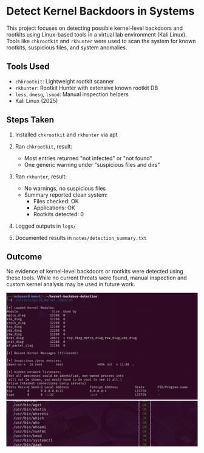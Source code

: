 # Detect Kernel Backdoors in Systems

This project focuses on detecting possible kernel-level backdoors and rootkits using Linux-based tools in a virtual lab environment (Kali Linux). Tools like `chkrootkit` and `rkhunter` were used to scan the system for known rootkits, suspicious files, and system anomalies.

## Tools Used

- `chkrootkit`: Lightweight rootkit scanner
- `rkhunter`: Rootkit Hunter with extensive known rootkit DB
- `less`, `dmesg`, `lsmod`: Manual inspection helpers
- Kali Linux (2025)

## Steps Taken

1. Installed `chkrootkit` and `rkhunter` via apt
2. Ran `chkrootkit`, result:
   - Most entries returned "not infected" or "not found"
   - One generic warning under "suspicious files and dirs"

3. Ran `rkhunter`, result:
   - No warnings, no suspicious files
   - Summary reported clean system:
     - Files checked: OK
     - Applications: OK
     - Rootkits detected: 0

4. Logged outputs in `logs/`
5. Documented results in `notes/detection_summary.txt`

## Outcome

No evidence of kernel-level backdoors or rootkits were detected using these tools. While no current threats were found, manual inspection and custom kernel analysis may be used in future work.

![Kernel Backdoor Detection](https://raw.githubusercontent.com/mchyasn/cyber-Projs-beginner-to-advanced/main/IntermediateProjects/kernel-backdoor-detection/screenshots/2.png)
![Kernel Backdoor Detection](https://raw.githubusercontent.com/mchyasn/cyber-Projs-beginner-to-advanced/main/IntermediateProjects/kernel-backdoor-detection/screenshots/11.png)
